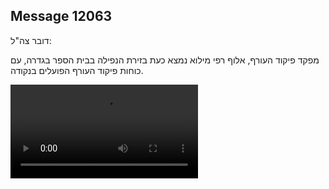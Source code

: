 ## Message 12063

דובר צה"ל: 

מפקד פיקוד העורף, אלוף רפי מילוא נמצא כעת בזירת הנפילה בבית הספר בגדרה, עם כוחות פיקוד העורף הפועלים בנקודה.

![Video](https://data.iron-swords.co.il/2024/October/01/12063/12063_media.mp4)
